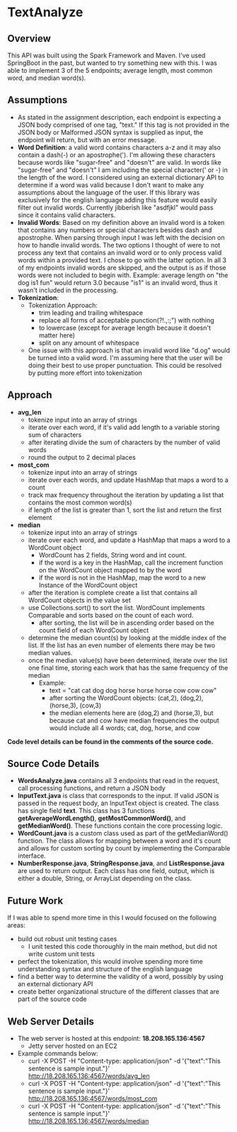 # TextAnalyze

## Overview
This API was built using the Spark Framework and Maven. I've used SpringBoot in the past, but wanted to try something new with this. I was able to implement 3 of the 5 endpoints; average length, most common word, and median word(s).

## Assumptions
 * As stated in the assignment description, each endpoint is expecting a JSON body comprised of one tag, "text." If this tag is not provided in the JSON body or Malformed JSON syntax is supplied as input, the endpoint will return, but with an error message.
 * **Word Definition**: a valid word contains characters a-z and it may also contain a dash(-) or an apostrophe('). I'm allowing these characters because words like "sugar-free" and "doesn't" are valid. In words like "sugar-free" and "doesn't" I am including the special character(' or -) in the length of the word. I considered using an external dictionary API to determine if a word was valid because I don't want to make any assumptions about the language of the user. If this library was exclusively for the english language adding this feature would easily filter out invalid words. Currently jibberish like "asdfjkl" would pass since it contains valid characters.
 * **Invalid Words**: Based on my definition above an invalid word is a token that contains any numbers or special characters besides dash and apostrophe. When parsing through input I was left with the decision on how to handle invalid words. The two options I thought of were to not process any text that contains an invalid word or to only process valid words within a provided text. I chose to go with the latter option. In all 3 of my endpoints invalid words are skipped, and the output is as if those words were not included to begin with.
 Example: average length on "the dog is1 fun" would return 3.0 because "is1" is an invalid word, thus it wasn't included in the processing.
 * **Tokenization**: 
    * Tokenization Approach:
      * trim leading and trailing whitespace
      * replace all forms of acceptable punction(?!.,:;") with nothing
      * to lowercase (except for average length because it doesn't matter here)
      * split on any amount of whitespace
    * One issue with this approach is that an invalid word like "d.og" would be turned into a valid word. I'm assuming here that the user will be doing their best to use proper punctuation. This could be resolved by putting more effort into tokenization
    
## Approach
 * **avg_len**
    * tokenize input into an array of strings
    * iterate over each word, if it's valid add length to a variable storing sum of characters
    * after iterating divide the sum of characters by the number of valid words
    * round the output to 2 decimal places
 * **most_com**
    * tokenize input into an array of strings
    * iterate over each words, and update HashMap that maps a word to a count
    * track max frequency throughout the iteration by updating a list that contains the most common word(s)
    * if length of the list is greater than 1, sort the list and return the first element
 * **median**
    * tokenize input into an array of strings
    * iterate over each word, and update a HashMap that maps a word to a WordCount object
      * WordCount has 2 fields, String word and int count.
      * if the word is a key in the HashMap, call the increment function on the WordCount object mapped to by the word
      * if the word is not in the HashMap, map the word to a new Instance of the WordCount object
    * after the iteration is complete create a list that contains all WordCount objects in the value set
    * use Collections.sort() to sort the list. WordCount implements Comparable and sorts based on the count of each word.
      * after sorting, the list will be in ascending order based on the count field of each WordCount object
    * determine the median count(s) by looking at the middle index of the list. If the list has an even number of elements there may be two median values. 
    * once the median value(s) have been determined, iterate over the list one final time, storing each work that has the same frequency of the median
      * Example: 
        * text = "cat cat dog dog horse horse horse cow cow cow"
        * after sorting the WordCount objects: (cat,2), (dog,2), (horse,3), (cow,3)
        * the median elements here are (dog,2) and (horse,3), but because cat and cow have median frequencies the output would include all 4 words; cat, dog, horse, and cow
        
        
**Code level details can be found in the comments of the source code.**

## Source Code Details
 * **WordsAnalyze.java** contains all 3 endpoints that read in the request, call processing functions, and return a JSON body
 * **InputText.java** is class that corresponds to the input. If valid JSON is passed in the request body, an InputText object is created. The class has single field **text**. This class has 3 functions **getAverageWordLength()**, **getMostCommonWord()**, and **getMedianWord()**. These functions contain the core processing logic.
 * **WordCount.java** is a custom class used as part of the getMedianWord() function. The class allows for mapping between a word and it's count and allows for custom sorting by count by implementing the Comparable interface.
 * **NumberResponse.java**, **StringResponse.java**, and **ListResponse.java** are used to return output. Each class has one field, output, which is either a double, String, or ArrayList depending on the class.
 
## Future Work
If I was able to spend more time in this I would focused on the following areas:
 * build out robust unit testing cases
     * I unit tested this code thoroughly in the main method, but did not write custom unit tests
 * perfect the tokenization, this would involve spending more time understanding syntax and structure of the english language
 * find a better way to determine the validity of a word, possibly by using an external dictionary API
 * create better organizational structure of the different classes that are part of the source code
## Web Server Details
 * The web server is hosted at this endpoint: **18.208.165.136:4567**
    * Jetty server hosted on an EC2
 * Example commands below:
    * curl -X POST -H "Content-type: application/json" -d '{"text":"This sentence is sample input."}' http://18.208.165.136:4567/words/avg_len
    * curl -X POST -H "Content-type: application/json" -d '{"text":"This sentence is sample input."}' http://18.208.165.136:4567/words/most_com
    * curl -X POST -H "Content-type: application/json" -d '{"text":"This sentence is sample input."}' http://18.208.165.136:4567/words/median
